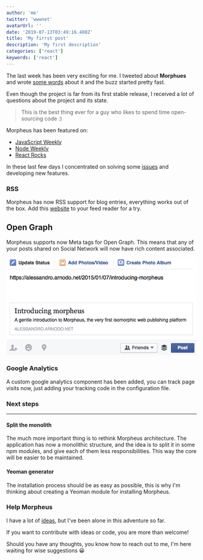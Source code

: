 ```yaml
---
author: 'me'
twitter: 'wwwnet'
avatarUrl: ''
date: '2019-07-13T03:49:16.408Z'
title: 'My firrst post'
description: 'My first description'
categories: ['react']
keywords: ['react']
---
```


The last week has been very exciting for me.
I tweeted about **Morphues** and wrote [some words](https://arnodo.net/2015/01/07/introducing-morpheus) about it and the buzz started pretty fast.

Even though the project is far from its first stable release, I received a lot of questions about the project and its state.

> This is the best thing ever for a guy who likes to spend time open-sourcing code :)

Morpheus has been featured on:

- [JavaScript Weekly](http://javascriptweekly.com/issues/214)
- [Node Weekly](http://nodeweekly.com/issues/68)
- [React Rocks](http://react.rocks/example/morpheus)

In these last few days I concentrated on solving some [issues](https://github.com/vesparny/morpheus/issues?q=is%3Aissue+is%3Aclosed) and developing new features.

### RSS

Morpheus has now RSS support for blog entries, everything works out of the box. Add this [website](https://arnodo.net/rss/) to your feed reader for a try.

## Open Graph

Morpheus supports now Meta tags for Open Graph.
This means that any of your posts shared on Social Network will now have rich content associated.

![Open graph](screenshot.png)

### Google Analytics

A custom google analytics component has been added, you can track page visits now, just adding your tracking code in the configuration file.

### Next steps

---

#### Split the monolith

The much more important thing is to rethink Morpheus architecture.
The application has now a monolithic structure, and the idea is to split it in some npm modules, and give each of them less responsibilities.
This way the core will be easier to be maintained.

#### Yeoman generator

The installation process should be as easy as possible, this is why I'm thinking about creating a Yeoman module for installing Morpheus.

### Help Morpheus

I have a lot of [ideas](https://github.com/vesparny/morpheus/issues), but I've been alone in this adventure so far.

If you want to contribute with ideas or code, you are more than welcome!

Should you have any thoughts, you know how to reach out to me, I'm here waiting for wise suggestions 😀

